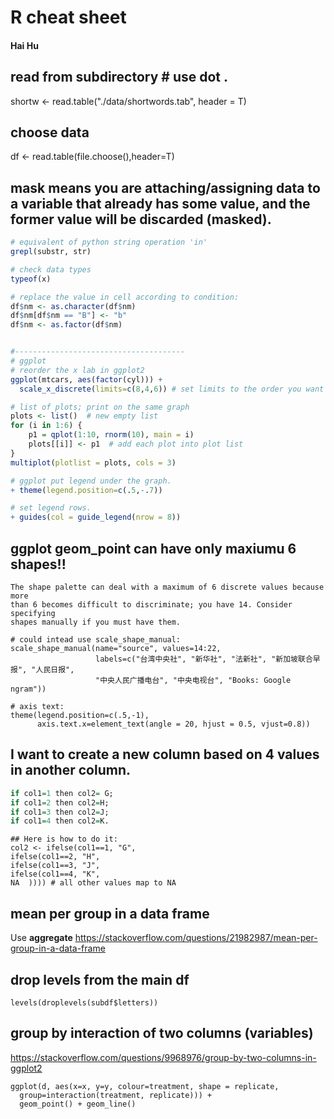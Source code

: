 # R cheat sheet
#### Hai Hu

## read from subdirectory # use dot .
shortw <- read.table("./data/shortwords.tab", header = T)
## choose data
df <- read.table(file.choose(),header=T)

## mask means you are attaching/assigning data to a variable that already has some value, and the former value will be discarded (masked).
```R
# equivalent of python string operation 'in'
grepl(substr, str)

# check data types
typeof(x)

# replace the value in cell according to condition:
df$nm <- as.character(df$nm)
df$nm[df$nm == "B"] <- "b"
df$nm <- as.factor(df$nm)


#--------------------------------------
# ggplot
# reorder the x lab in ggplot2
ggplot(mtcars, aes(factor(cyl))) + 
  scale_x_discrete(limits=c(8,4,6)) # set limits to the order you want

# list of plots; print on the same graph
plots <- list()  # new empty list
for (i in 1:6) {
    p1 = qplot(1:10, rnorm(10), main = i)
    plots[[i]] <- p1  # add each plot into plot list
}
multiplot(plotlist = plots, cols = 3)

# ggplot put legend under the graph.
+ theme(legend.position=c(.5,-.7)) 

# set legend rows.
+ guides(col = guide_legend(nrow = 8))
```

## ggplot geom_point can have only maxiumu 6 shapes!!
```
The shape palette can deal with a maximum of 6 discrete values because more
than 6 becomes difficult to discriminate; you have 14. Consider specifying
shapes manually if you must have them. 

# could intead use scale_shape_manual:
scale_shape_manual(name="source", values=14:22,
                   labels=c("台湾中央社", "新华社", "法新社", "新加坡联合早报", "人民日报", 
                   "中央人民广播电台", "中央电视台", "Books: Google ngram"))
```

```
# axis text:
theme(legend.position=c(.5,-1),
      axis.text.x=element_text(angle = 20, hjust = 0.5, vjust=0.8))
```

## I want to create a new column based on 4 values in another column.


```R
if col1=1 then col2= G; 
if col1=2 then col2=H; 
if col1=3 then col2=J; 
if col1=4 then col2=K.
```
```
## Here is how to do it: 
col2 <- ifelse(col1==1, "G",        
ifelse(col1==2, "H",        
ifelse(col1==3, "J",        
ifelse(col1==4, "K",                        
NA  )))) # all other values map to NA
```
## mean per group in a data frame
Use **aggregate**
https://stackoverflow.com/questions/21982987/mean-per-group-in-a-data-frame

## drop levels from the main df
```
levels(droplevels(subdf$letters))
```
## group by interaction of two columns (variables)
https://stackoverflow.com/questions/9968976/group-by-two-columns-in-ggplot2
```
ggplot(d, aes(x=x, y=y, colour=treatment, shape = replicate,
  group=interaction(treatment, replicate))) + 
  geom_point() + geom_line()
```